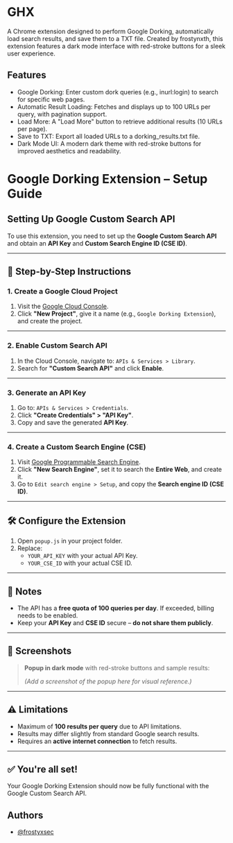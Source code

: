 
# GHX

A Chrome extension designed to perform Google Dorking, automatically load search results, and save them to a TXT file. Created by frostynxth, this extension features a dark mode interface with red-stroke buttons for a sleek user experience.

## Features

- Google Dorking: Enter custom dork queries (e.g., inurl:login) to search for specific web pages.
- Automatic Result Loading: Fetches and displays up to 100 URLs per query, with pagination support.
- Load More: A "Load More" button to retrieve additional results (10 URLs per page).
- Save to TXT: Export all loaded URLs to a dorking_results.txt file.
- Dark Mode UI: A modern dark theme with red-stroke buttons for improved aesthetics and readability.

# Google Dorking Extension – Setup Guide

## Setting Up Google Custom Search API

To use this extension, you need to set up the **Google Custom Search API** and obtain an **API Key** and **Custom Search Engine ID (CSE ID)**.

---

## 🔧 Step-by-Step Instructions

### 1. Create a Google Cloud Project

1. Visit the [Google Cloud Console](https://console.cloud.google.com/).
2. Click **"New Project"**, give it a name (e.g., `Google Dorking Extension`), and create the project.

---

### 2. Enable Custom Search API

1. In the Cloud Console, navigate to: `APIs & Services > Library`.
2. Search for **"Custom Search API"** and click **Enable**.

---

### 3. Generate an API Key

1. Go to: `APIs & Services > Credentials`.
2. Click **"Create Credentials" > "API Key"**.
3. Copy and save the generated **API Key**.

---

### 4. Create a Custom Search Engine (CSE)

1. Visit [Google Programmable Search Engine](https://programmablesearchengine.google.com/).
2. Click **"New Search Engine"**, set it to search the **Entire Web**, and create it.
3. Go to `Edit search engine > Setup`, and copy the **Search engine ID (CSE ID)**.

---

## 🛠 Configure the Extension

1. Open `popup.js` in your project folder.
2. Replace:
   - `YOUR_API_KEY` with your actual API Key.
   - `YOUR_CSE_ID` with your actual CSE ID.

---

## 📌 Notes

- The API has a **free quota of 100 queries per day**. If exceeded, billing needs to be enabled.
- Keep your **API Key** and **CSE ID** secure – **do not share them publicly**.

---

## 📸 Screenshots

> **Popup in dark mode** with red-stroke buttons and sample results:
>
> *(Add a screenshot of the popup here for visual reference.)*

---

## ⚠️ Limitations

- Maximum of **100 results per query** due to API limitations.
- Results may differ slightly from standard Google search results.
- Requires an **active internet connection** to fetch results.

---

## ✅ You're all set!

Your Google Dorking Extension should now be fully functional with the Google Custom Search API.

## Authors

- [@frostyxsec](https://www.github.com/frostyxsec)

